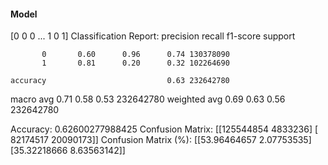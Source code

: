 #### Model
[0 0 0 ... 1 0 1]
Classification Report:
              precision    recall  f1-score   support

           0       0.60      0.96      0.74 130378090
           1       0.81      0.20      0.32 102264690

    accuracy                           0.63 232642780
   macro avg       0.71      0.58      0.53 232642780
weighted avg       0.69      0.63      0.56 232642780

Accuracy: 0.62600277988425
Confusion Matrix:
[[125544854   4833236]
 [ 82174517  20090173]]
Confusion Matrix (%):
[[53.96464657  2.07753535]
 [35.32218666  8.63563142]]
